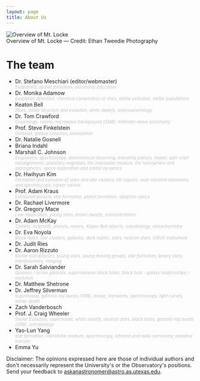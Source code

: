 ```yaml
---
layout: page
title: About Us
---
```

<style>
ul em {
display:block;
color:silver;
font-size:0.7rem;
}
</style>
<div class="image">
<img src="../img/mcdonaldobservatory.jpg" alt="Overview of Mt. Locke">
<div class="caption">Overview of Mt. Locke &mdash; Credit: Ethan Tweedie Photography</div>
</div>

# The team
* Dr. Stefano Meschiari (editor/webmaster) *Exoplanets, planet formation, astronomy education*
* Dr. Monika Adamow *Exoplanet detection, chemical composition of stars, stellar evolution, stellar populations*
* Keaton Bell *Stars, stellar structure and evolution, white dwarfs, asteroseismology*
* Dr. Tom Crawford *Cosmology, cosmic microwave background (CMB), millimiter-wave astronomy*
* Prof. Steve Finkelstein *Galaxies, galaxy evolution, reionization*
* Dr. Natalie Gosnell
* Briana Indahl
* Marshall C. Johnson *Exoplanets, spectroscopy, astronomical observing, transiting planets, Kepler, spin-orbit misalignments, planetary migration, the interstellar medium, the heliosphere and astrospheres, space exploration and orbital dynamics*
* Dr. Hwihyun Kim *Formation and evolution of stars and star clusters, HII regions, near-infrared astronomy and spectroscopy, career advice*
* Prof. Adam Kraus *Extrasolar planets, star formation, planet formation, adaptive optics*
* Dr. Rachael Livermore
* Dr. Gregory Mace *Low-mass stars, young stars, brown dwarfs, instrumentation*
* Dr. Adam McKay *Comets, asteroids, planets, moons, Kuiper Belt objects, astrobiology, astrochemistry*
* Dr. Eva Noyola *Black holes, star clusters, galaxies, dark matter, stars, neutron stars, VIRUS instrument*
* Dr. Judit Ries 
* Dr. Aaron Rizzuto *Stellar astrophysics, young stars, young moving groups, star formation, binary stars, interferometry, imaging*
* Dr. Sarah Salviander *Quasars / active galaxies, supermassive black holes, black hole - galaxy relationships / evolution*
* Dr. Matthew Shetrone
* Dr. Jeffrey Silverman *Supernovae, gamma-ray bursts (GRB), novae, transients, spectroscopy, light curves, stellar death*
* Zach Vanderbosch
* Prof. J. Craig Wheeler *Stellar Evolution, supernovae, white dwarfs, neutron stars, black holes, gamma-ray bursts (GRB), astrobiology*
* Yao-Lun Yang *star formation, interstellar medium, spectroscopy, infrared and radio astronomy, radiative transfer*
* Emma Yu

Disclaimer: The opinions expressed here are those of individual authors and don't necessarily represent the University's or the Observatory's positions. Send your feedback to askanastronomer@astro.as.utexas.edu.
